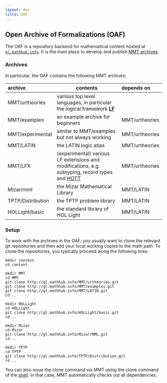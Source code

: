 ```yaml
---
layout: doc
title: OAF
---
```


## Open Archive of Formalizations (OAF)

The OAF is a repository backend for mathematical content hosted at [`gl.mathhub.info`](http://gl.mathhub.info).
It is the main place to develop and publish [MMT archives](archives.html).

### Archives
In particular, the OAF contains the following MMT archives:

archive |	contents |	depends on
:----- | -------- | :--------
MMT/urtheories |	various top level languages, in particular the logical framework [**LF**](https://en.wikipedia.org/wiki/Logical_framework#LF) | 	
MMT/examples	| an example archive for beginners	| MMT/urtheories
MMT/experimental	| similar to MMT/examples but not always working	| MMT/urtheories
MMT/LATIN	| the LATIN logic atlas	| MMT/urtheories
MMT/LFX | (experimental) various LF extensions and modifications, e.g. subtyping, record types and [HOTT](https://homotopytypetheory.org) | MMT/urtheories
Mizar/mml	| the Mizar Mathematical Library	| MMT/LATIN
TPTP/Distribution	| the TPTP problem library	| MMT/LATIN
HOLLight/basic	| the standard library of HOL Light	| MMT/LATIN

### Setup
To work with the archives in the OAF, you usually want to clone the relevant git repositories and then add your local working copies to the math path.
To clone the repositories, you typically proceed along the following lines:

``` 
mkdir content
cd content

mkdir MMT
cd MMT
git clone http://gl.mathhub.info/MMT/urtheories.git
git clone http://gl.mathhub.info/MMT/examples.git
git clone http://gl.mathhub.info/MMT/LATIN.git
cd ..

mkdir HOLLight
cd HOLLight
git clone http://gl.mathhub.info/HOLLight/basic.git
cd ..

mkdir Mizar
cd Mizar
git clone http://gl.mathhub.info/Mizar/MML.git
cd ..

mkdir TPTP
cd TPTP
git clone http://gl.mathhub.info/TPTP/Distribution.git
cd .. 
```

You can also issue the clone command via MMT using the clone command of the [shell](shell.html). In that case, MMT automatically checks out all dependencies.
